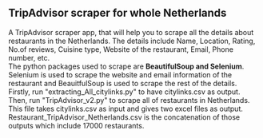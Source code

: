 ## TripAdvisor scraper for whole Netherlands   
A TripAdvisor scraper app, that will help you to scrape all the details about restaurants in the Netherlands.
The details include Name, Location, Rating, No.of reviews, Cuisine type, Website of the restaurant, Email, Phone number, etc.   
The python packages used to scrape are **BeautifulSoup and Selenium**. 
Selenium is used to scrape the website and email information of the restaurant and BeauitfulSoup is used to scrape the rest of the details.  
Firstly, run "extracting_All_citylinks.py" to have citylinks.csv as output.
Then, run "TripAdvisor_v2.py" to scrape all of restaurants in Netherlands. This file takes citylinks.csv as input and gives two excel files as output.  
Restaurant_TripAdvisor_Netherlands.csv is the concatenation of those outputs which include 17000 restaurants.
